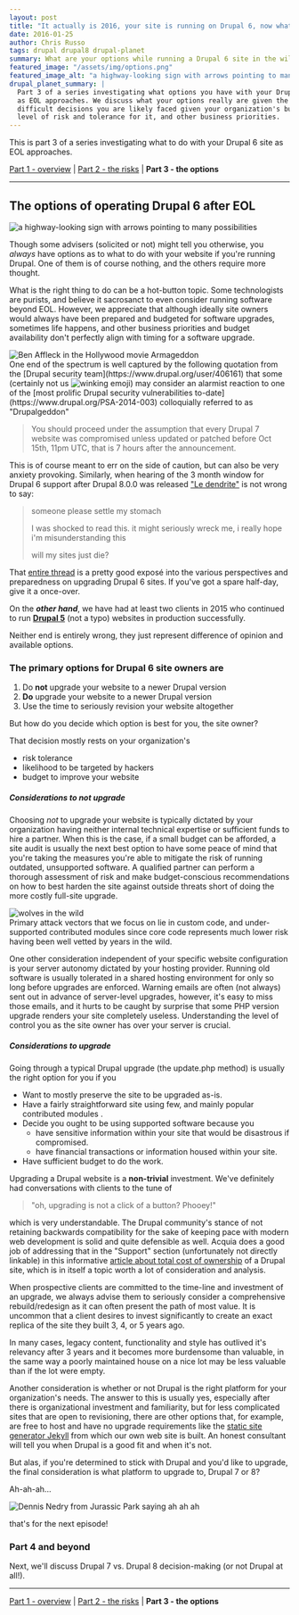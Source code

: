 ```yaml
---
layout: post
title: "It actually is 2016, your site is running on Drupal 6, now what? Part 3: the options."
date: 2016-01-25
author: Chris Russo
tags: drupal drupal8 drupal-planet 
summary: What are your options while running a Drupal 6 site in the wild after EOL?
featured_image: "/assets/img/options.png"
featured_image_alt: "a highway-looking sign with arrows pointing to many possibilities"
drupal_planet_summary: |
  Part 3 of a series investigating what options you have with your Drupal 6 site 
  as EOL approaches. We discuss what your options really are given the many
  difficult decisions you are likely faced given your organization's budget,
  level of risk and tolerance for it, and other business priorities.
---
```


This is part 3 of a series investigating what to do with your Drupal 6 site as 
EOL approaches. 

[Part 1 - overview](/2015/11/24/drupal-6-upgrade.html) \|
[Part 2 - the risks](/2015/12/10/drupal-6-part-2.html) 
\| **Part 3 - the options**

*****


## The options of operating Drupal 6 after EOL

<img src="/assets/img/options.png" alt="a highway-looking sign with arrows pointing to many possibilities">

Though some advisers (solicited or not) might tell you otherwise, you _always_ have options as to what to do
with your website if you're running Drupal. One of them is of course nothing, and the others require more thought.

What is the right thing to do can be a hot-button topic. Some technologists are purists, 
and believe it sacrosanct to even consider running software beyond EOL. However, we appreciate
that although ideally site owners would always have been prepared and budgeted for 
software upgrades, sometimes life happens, and other business priorities and budget
availability don't perfectly align with timing for a software upgrade.

<div class="blog-image-large wrap-left">
  <img src="/assets/img/Armageddon-affleck.jpg" alt="Ben Affleck in the Hollywood movie Armageddon">
</div>
One end of the spectrum is well captured by the following quotation from
the [Drupal security team](https://www.drupal.org/user/406161) that some (certainly not us 
<img src="http://www.emoji-cheat-sheet.com/graphics/emojis/wink.png" alt="winking emoji" class="emoji">) may consider an 
alarmist reaction to one of the [most prolific Drupal security vulnerabilities to-date](https://www.drupal.org/PSA-2014-003) colloquially referred to as "Drupalgeddon"

<br style="clear:both;">

> You should proceed under the assumption that every Drupal 7 website was compromised unless updated or patched before Oct 15th, 11pm UTC, that is 7 hours after the announcement.

This is of course meant to err on the side of caution, but can 
also be very anxiety provoking. Similarly, when hearing of the 3 month window for Drupal 6 
support after Drupal 8.0.0 was released ["Le dendrite"](https://www.drupal.org/drupal-6-eol#comment-10556816) is not wrong to say:

> someone please settle my stomach
>
>  I was shocked to read this. it might seriously wreck me,
>  i really hope i'm misunderstanding this
>  
>  will my sites just die?

That [entire thread](https://www.drupal.org/drupal-6-eol) is a 
pretty good exposé into the various perspectives and preparedness
on upgrading Drupal 6 sites. If you've got a spare half-day, give it a once-over.

On the **_other hand_**, we have had at least two clients in 2015 who continued to run 
[**Drupal 5**](https://www.drupal.org/drupal-5.0) (not a typo) 
websites in production successfully. 

Neither end is entirely wrong, they just represent difference of opinion and available options.


### The primary options for Drupal 6 site owners are
1. Do **not** upgrade your website to a newer Drupal version
1. **Do** upgrade your website to a newer Drupal version
1. Use the time to seriously revision your website altogether

But how do you decide which option is best for you, the site owner?

That decision mostly rests on your organization's
 
 + risk tolerance
 + likelihood to be targeted by hackers
 + budget to improve your website


##### Considerations to _not_ upgrade

Choosing _not_ to upgrade your website is typically dictated by your organization having neither internal
technical expertise or sufficient funds to hire a partner. When this is the case, if a small budget can be
afforded, a site audit is usually the next best option to have some peace of mind that you're taking the measures you're able to
 mitigate the risk of running outdated, unsupported software. A qualified partner can perform a 
thorough assessment of risk and make budget-conscious recommendations
on how to best harden the site against outside threats short of doing the more costly
full-site upgrade. 

<div class="blog-image-large wrap-left">
 <img src="/assets/img/wild.jpg" alt="wolves in the wild">
</div>
Primary attack vectors that we focus on lie in custom code, and 
under-supported contributed modules since core code represents much lower risk
having been well vetted by years in the wild.
<br style="clear:both;">

One other consideration independent
of your specific website configuration is your server autonomy dictated by your hosting provider. Running old software is
usually tolerated in a shared hosting environment for only so long before upgrades
are enforced. Warning emails are often (not always) sent out in advance of server-level upgrades, however,
 it's easy to miss those emails, and it hurts to be caught by surprise that some PHP version upgrade renders
your site completely useless. Understanding the level of control you as the 
site owner has over your server is crucial.

    
##### Considerations _to_ upgrade

Going through a typical Drupal upgrade (the update.php method) is usually the right option for you if you

 + Want to mostly preserve the site to be upgraded as-is.
 + Have a fairly straightforward site using few, and mainly popular contributed modules .
 + Decide you ought to be using supported software because you
    + have sensitive information within your site that would be disastrous if compromised. 
    + have financial transactions or information housed within your site.
 + Have sufficient budget to do the work.
 
 
Upgrading a Drupal website is a **non-trivial** investment. We've definitely had conversations 
 with clients to the tune of 
 
> "oh, upgrading is not a click of a button? Phooey!" 

which is very understandable. The Drupal community's stance of not retaining backwards compatibility 
for the sake of keeping pace with modern web development is solid and quite defensible as well. Acquia 
does a good job of addressing that in the "Support" section (unfortunately not directly linkable) 
in this informative 
[article about total cost of ownership](https://www.acquia.com/blog/setting-record-straight-total-cost-adobe-aem-vs-acquia)
of a Drupal site, which is in itself a topic worth a lot of consideration and analysis.

When prospective clients are committed to the time-line and investment of an upgrade,
 we always advise them to seriously consider a comprehensive rebuild/redesign as it can
 often present the path of most value. It is uncommon that a client desires to 
 invest significantly to create an exact replica of the site they built 3, 4, or 5 years ago.

 In many cases, legacy content, functionality and style has outlived it's relevancy after 3 years
 and it becomes more burdensome than valuable, in the same way a poorly maintained house on a nice lot 
 may be less valuable than if the lot were empty.
 
 Another consideration is whether or not Drupal is the right platform for your organization's needs.
 The answer to this is usually yes, especially after there is organizational 
 investment and familiarity, but for less complicated sites that are open to revisioning,
 there are other options that, for example, are free to host and have no upgrade requirements 
  like the [static site generator Jekyll](https://jekyllrb.com/) from which our own
   web site is built. An honest consultant will tell you when Drupal is a good fit
   and when it's not.
   
But alas, if you're determined to stick with Drupal 
and you'd like to upgrade, the final consideration 
is what platform to upgrade to, Drupal 7 or 8?

Ah-ah-ah...
   
<img src="/assets/img/ah-ah-ah-terminal.jpg" alt="Dennis Nedry from Jurassic Park saying ah ah ah">
   
that's for the next episode!


### Part 4 and beyond

Next, we'll discuss Drupal 7 vs. Drupal 8 decision-making (or not Drupal at all!). 

*****

[Part 1 - overview](/2015/11/24/drupal-6-upgrade.html) \|
[Part 2 - the risks](/2015/12/10/drupal-6-part-2.html) 
\| **Part 3 - the options**

